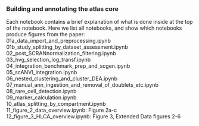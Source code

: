 ### Building and annotating the atlas core
Each notebook contains a brief explanation of what is done inside at the top of the notebook. Here we list all notebooks, and show which notebooks produce figures from the paper:<br>
01a\_data\_import\_and\_preprocessing.ipynb<br>
01b\_study\_splitting\_by\_dataset\_assessment.ipynb<br>
02\_post\_SCRANnormalization\_filtering.ipynb<br>
03\_hvg\_selection\_log\_transf.ipynb<br>
04\_integration\_benchmark\_prep\_and\_scgen.ipynb<br>
05\_scANVI\_integration.ipynb<br>
06\_nested\_clustering\_and\_cluster\_DEA.ipynb<br>
07\_manual\_ann\_ingestion\_and\_removal\_of\_doublets\_etc.ipynb<br>
08\_rare\_cell\_detection.ipynb<br>
09\_marker\_calculation.ipynb<br>
10\_atlas\_splitting\_by\_compartment.ipynb<br>
11\_figure\_2\_data\_overview.ipynb: Figure 2a-c<br>
12\_figure\_3\_HLCA\_overview.ipynb: Figure 3, Extended Data figures 2-6<br>
